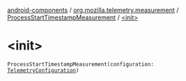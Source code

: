 [android-components](../../index.md) / [org.mozilla.telemetry.measurement](../index.md) / [ProcessStartTimestampMeasurement](index.md) / [&lt;init&gt;](./-init-.md)

# &lt;init&gt;

`ProcessStartTimestampMeasurement(configuration: `[`TelemetryConfiguration`](../../org.mozilla.telemetry.config/-telemetry-configuration/index.md)`)`